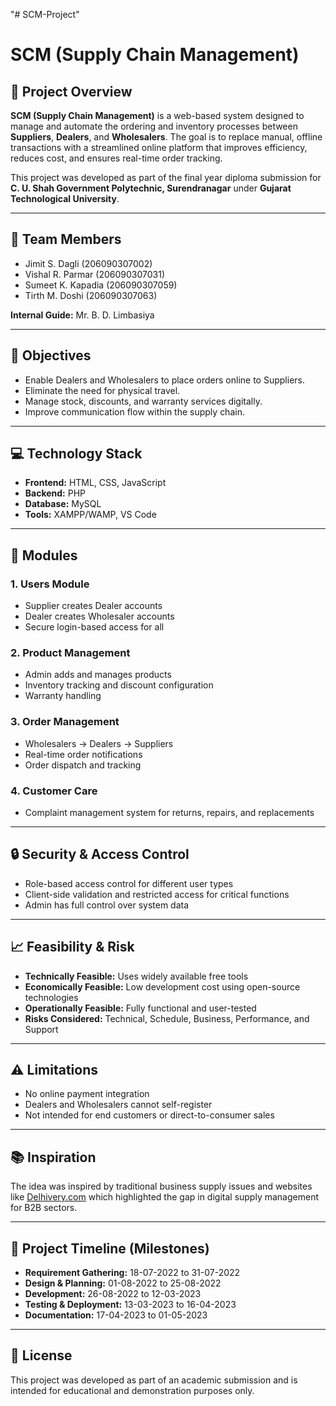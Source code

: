 "# SCM-Project" 
# SCM (Supply Chain Management)

## 📌 Project Overview

**SCM (Supply Chain Management)** is a web-based system designed to manage and automate the ordering and inventory processes between **Suppliers**, **Dealers**, and **Wholesalers**. The goal is to replace manual, offline transactions with a streamlined online platform that improves efficiency, reduces cost, and ensures real-time order tracking.

This project was developed as part of the final year diploma submission for **C. U. Shah Government Polytechnic, Surendranagar** under **Gujarat Technological University**.

---

## 👥 Team Members

- Jimit S. Dagli (206090307002)  
- Vishal R. Parmar (206090307031)  
- Sumeet K. Kapadia (206090307059)  
- Tirth M. Doshi (206090307063)  

**Internal Guide:** Mr. B. D. Limbasiya

---

## 🎯 Objectives

- Enable Dealers and Wholesalers to place orders online to Suppliers.
- Eliminate the need for physical travel.
- Manage stock, discounts, and warranty services digitally.
- Improve communication flow within the supply chain.

---

## 💻 Technology Stack

- **Frontend:** HTML, CSS, JavaScript  
- **Backend:** PHP  
- **Database:** MySQL  
- **Tools:** XAMPP/WAMP, VS Code  

---

## 🔧 Modules

### 1. Users Module
- Supplier creates Dealer accounts  
- Dealer creates Wholesaler accounts  
- Secure login-based access for all

### 2. Product Management
- Admin adds and manages products  
- Inventory tracking and discount configuration  
- Warranty handling

### 3. Order Management
- Wholesalers → Dealers → Suppliers  
- Real-time order notifications  
- Order dispatch and tracking

### 4. Customer Care
- Complaint management system for returns, repairs, and replacements

---

## 🔒 Security & Access Control

- Role-based access control for different user types
- Client-side validation and restricted access for critical functions
- Admin has full control over system data

---

## 📈 Feasibility & Risk

- **Technically Feasible:** Uses widely available free tools  
- **Economically Feasible:** Low development cost using open-source technologies  
- **Operationally Feasible:** Fully functional and user-tested  
- **Risks Considered:** Technical, Schedule, Business, Performance, and Support

---

## ⚠️ Limitations

- No online payment integration  
- Dealers and Wholesalers cannot self-register  
- Not intended for end customers or direct-to-consumer sales

---

## 📚 Inspiration

The idea was inspired by traditional business supply issues and websites like [Delhivery.com](https://www.delhivery.com/setup-business/blogs/) which highlighted the gap in digital supply management for B2B sectors.

---

## 📅 Project Timeline (Milestones)

- **Requirement Gathering:** 18-07-2022 to 31-07-2022  
- **Design & Planning:** 01-08-2022 to 25-08-2022  
- **Development:** 26-08-2022 to 12-03-2023  
- **Testing & Deployment:** 13-03-2023 to 16-04-2023  
- **Documentation:** 17-04-2023 to 01-05-2023

---

## 📎 License

This project was developed as part of an academic submission and is intended for educational and demonstration purposes only.


